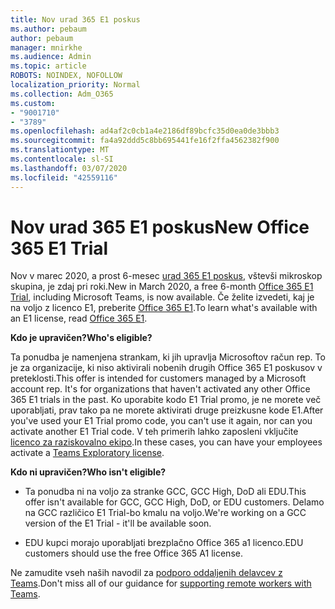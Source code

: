 ```yaml
---
title: Nov urad 365 E1 poskus
ms.author: pebaum
author: pebaum
manager: mnirkhe
ms.audience: Admin
ms.topic: article
ROBOTS: NOINDEX, NOFOLLOW
localization_priority: Normal
ms.collection: Adm_O365
ms.custom:
- "9001710"
- "3789"
ms.openlocfilehash: ad4af2c0cb1a4e2186df89bcfc35d0ea0de3bbb3
ms.sourcegitcommit: fa4a92ddd5c8bb695441fe16f2ffa4562382f900
ms.translationtype: MT
ms.contentlocale: sl-SI
ms.lasthandoff: 03/07/2020
ms.locfileid: "42559116"
---
```

# <a name="new-office-365-e1-trial"></a><span data-ttu-id="20f73-102">Nov urad 365 E1 poskus</span><span class="sxs-lookup"><span data-stu-id="20f73-102">New Office 365 E1 Trial</span></span>

<span data-ttu-id="20f73-103">Nov v marec 2020, a prost 6-mesec [urad 365 E1 poskus](https://docs.microsoft.com/MicrosoftTeams/e1-trial-license), vštevši mikroskop skupina, je zdaj pri roki.</span><span class="sxs-lookup"><span data-stu-id="20f73-103">New in March 2020, a free 6-month [Office 365 E1 Trial](https://docs.microsoft.com/MicrosoftTeams/e1-trial-license), including Microsoft Teams, is now available.</span></span> <span data-ttu-id="20f73-104">Če želite izvedeti, kaj je na voljo z licenco E1, preberite [Office 365 E1](https://www.microsoft.com/microsoft-365/business/office-365-enterprise-e1-business-software).</span><span class="sxs-lookup"><span data-stu-id="20f73-104">To learn what's available with an E1 license, read [Office 365 E1](https://www.microsoft.com/microsoft-365/business/office-365-enterprise-e1-business-software).</span></span>

<span data-ttu-id="20f73-105">**Kdo je upravičen?**</span><span class="sxs-lookup"><span data-stu-id="20f73-105">**Who's eligible?**</span></span>

<span data-ttu-id="20f73-106">Ta ponudba je namenjena strankam, ki jih upravlja Microsoftov račun rep. To je za organizacije, ki niso aktivirali nobenih drugih Office 365 E1 poskusov v preteklosti.</span><span class="sxs-lookup"><span data-stu-id="20f73-106">This offer is intended for customers managed by a Microsoft account rep. It's for organizations that haven't activated any other Office 365 E1 trials in the past.</span></span> <span data-ttu-id="20f73-107">Ko uporabite kodo E1 Trial promo, je ne morete več uporabljati, prav tako pa ne morete aktivirati druge preizkusne kode E1.</span><span class="sxs-lookup"><span data-stu-id="20f73-107">After you've used your E1 Trial promo code, you can't use it again, nor can you activate another E1 Trial code.</span></span> <span data-ttu-id="20f73-108">V teh primerih lahko zaposleni vključite [licenco za raziskovalno ekipo](https://docs.microsoft.com/MicrosoftTeams/teams-exploratory).</span><span class="sxs-lookup"><span data-stu-id="20f73-108">In these cases, you can have your employees activate a [Teams Exploratory license](https://docs.microsoft.com/MicrosoftTeams/teams-exploratory).</span></span>

<span data-ttu-id="20f73-109">**Kdo ni upravičen?**</span><span class="sxs-lookup"><span data-stu-id="20f73-109">**Who isn't eligible?**</span></span>

- <span data-ttu-id="20f73-110">Ta ponudba ni na voljo za stranke GCC, GCC High, DoD ali EDU.</span><span class="sxs-lookup"><span data-stu-id="20f73-110">This offer isn't available for GCC, GCC High, DoD, or EDU customers.</span></span> <span data-ttu-id="20f73-111">Delamo na GCC različico E1 Trial-bo kmalu na voljo.</span><span class="sxs-lookup"><span data-stu-id="20f73-111">We're working on a GCC version of the E1 Trial - it'll be available soon.</span></span>

 - <span data-ttu-id="20f73-112">EDU kupci morajo uporabljati brezplačno Office 365 a1 licenco.</span><span class="sxs-lookup"><span data-stu-id="20f73-112">EDU customers should use the free Office 365 A1 license.</span></span>

<span data-ttu-id="20f73-113">Ne zamudite vseh naših navodil za [podporo oddaljenih delavcev z Teams](https://docs.microsoft.com/MicrosoftTeams/support-remote-work-with-teams).</span><span class="sxs-lookup"><span data-stu-id="20f73-113">Don't miss all of our guidance for [supporting remote workers with Teams](https://docs.microsoft.com/MicrosoftTeams/support-remote-work-with-teams).</span></span>

